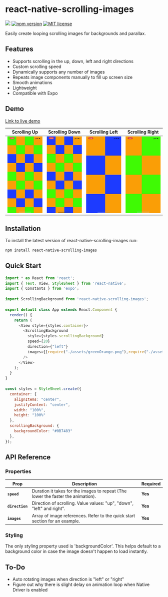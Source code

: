 # react-native-scrolling-images
![](https://img.shields.io/github/issues-raw/AndreYonadam/react-native-scrolling-images.svg)
[![npm version](http://img.shields.io/npm/v/react-native-scrolling-images.svg?style=flat)](https://www.npmjs.com/package/react-native-scrolling-images "View this project on npm")
[![MIT license](http://img.shields.io/badge/license-MIT-brightgreen.svg)](http://opensource.org/licenses/MIT)

Easily create looping scrolling images for backgrounds and parallax.

## Features
- Supports scrolling in the up, down, left and right directions
- Custom scrolling speed
- Dynamically supports any number of images
- Repeats image components manually to fill up screen size
- Smooth animations
- Lightweight
- Compatible with Expo

## Demo
[Link to live demo](https://snack.expo.io/@andreyonadam/react-native-scrolling-images-example)

Scrolling Up | Scrolling Down | Scrolling Left | Scrolling Right
:-------------------------:|:-------------------------:|:-------------------------:|:-------------------------:
![](https://raw.githubusercontent.com/AndreYonadam/react-native-scrolling-images/master/demo/up.gif)  |  ![](https://raw.githubusercontent.com/AndreYonadam/react-native-scrolling-images/master/demo/down.gif)  |  ![](https://raw.githubusercontent.com/AndreYonadam/react-native-scrolling-images/master/demo/left.gif)  |  ![](https://raw.githubusercontent.com/AndreYonadam/react-native-scrolling-images/master/demo/right.gif)

## Installation
To install the latest version of react-native-scrolling-images run:
```bash
npm install react-native-scrolling-images
```

## Quick Start
```js
import * as React from 'react';
import { Text, View, StyleSheet } from 'react-native';
import { Constants } from 'expo';

import ScrollingBackground from 'react-native-scrolling-images';

export default class App extends React.Component {
  render() {
    return (
      <View style={styles.container}>
        <ScrollingBackground
          style={styles.scrollingBackground}
          speed={20}
          direction={"left"}
          images={[require("./assets/greenOrange.png"),require("./assets/blueOrange.png")]}
        />
      </View>
    );
  }
}

const styles = StyleSheet.create({
  container: {
    alignItems: "center",
    justifyContent: "center",
    width: "100%",
    height: "100%"
  },
  scrollingBackground: {
    backgroundColor: "#0B7483"
  },
});
```

## API Reference

### Properties
| Prop | Description | Required |
|---|---|---|
|**`speed`**|Duration it takes for the images to repeat (The lower the faster the animation). |**Yes**|
|**`direction`**|Direction of scrolling. Value values: "up", "down", "left" and right". |**Yes**|
|**`images`**|Array of image references. Refer to the quick start section for an example. |**Yes**|

### Styling
The only styling property used is 'backgroundColor'. This helps default to a background color in case the image doesn't happen to load instantly.
## To-Do
- Auto rotating images when direction is "left" or "right"
- Figure out why there is slight delay on animation loop when Native Driver is enabled
